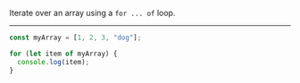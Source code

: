 Iterate over an array using a `for ... of` loop.

---

```js
const myArray = [1, 2, 3, "dog"];

for (let item of myArray) {
  console.log(item);
}
```